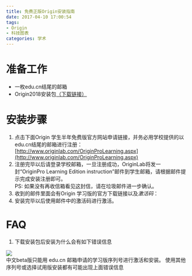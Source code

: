 ```yaml
---
title: 免费正版Origin安装指南
date: 2017-04-10 17:00:54
tags:
- Origin
- 科技图表
categories: 学术
---
```

#  准备工作
- 一枚edu.cn结尾的邮箱
- Origin2018安装包[（下载链接）](https://pan.baidu.com/s/1nv02e7n)

#  安装步骤
1. 点击下面Origin 学生半年免费版官方网站申请链接，并务必用学校提供的以edu.cn结尾的邮箱进行注册：  
[http://www.originlab.com/OriginProLearning.aspx](http://www.originlab.com/OriginProLearning.aspx)
2. 注册完毕以后请登录学校邮箱，一旦注册成功，OriginLab将发一封“OriginPro Learning Edition instruction”邮件到学生邮箱，请根据邮件提示完成安装注册即可。  
PS: 如果没有再收信箱看见这封信，请在垃圾邮件进一步确认。  
3. 收到的邮件里面会有Origin 学习版的官方下载链接以及*激活码*：
4. 安装完毕以后使用邮件中的激活码进行激活。  



#  FAQ
1. 下载安装包后安装为什么会有如下错误信息 
<div align=left><img src="http://www.originlab.com/ftp/forum_and_kbase/Images/error_message_cn_learning_version.png" /> </div>  
中文beta版只能用 edu.cn 邮箱申请的学习版序列号进行激活和安装。 使用其他序列号或选择试用版安装都有可能出现上面错误信息


